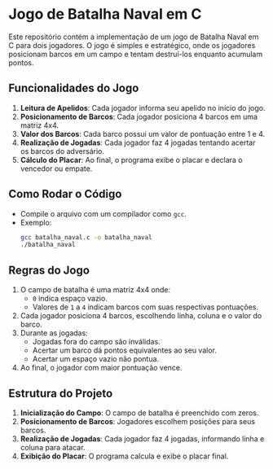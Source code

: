 
# Jogo de Batalha Naval em C

Este repositório contém a implementação de um jogo de Batalha Naval em C para dois jogadores. O jogo é simples e estratégico, onde os jogadores posicionam barcos em um campo e tentam destruí-los enquanto acumulam pontos.

## Funcionalidades do Jogo

1. **Leitura de Apelidos**: Cada jogador informa seu apelido no início do jogo.
2. **Posicionamento de Barcos**: Cada jogador posiciona 4 barcos em uma matriz 4x4.
3. **Valor dos Barcos**: Cada barco possui um valor de pontuação entre 1 e 4.
4. **Realização de Jogadas**: Cada jogador faz 4 jogadas tentando acertar os barcos do adversário.
5. **Cálculo do Placar**: Ao final, o programa exibe o placar e declara o vencedor ou empate.

## Como Rodar o Código

- Compile o arquivo com um compilador como `gcc`.
- Exemplo:
  ```bash
  gcc batalha_naval.c -o batalha_naval
  ./batalha_naval
  ```

## Regras do Jogo

1. O campo de batalha é uma matriz 4x4 onde:
   - `0` indica espaço vazio.
   - Valores de `1` a `4` indicam barcos com suas respectivas pontuações.
2. Cada jogador posiciona 4 barcos, escolhendo linha, coluna e o valor do barco.
3. Durante as jogadas:
   - Jogadas fora do campo são inválidas.
   - Acertar um barco dá pontos equivalentes ao seu valor.
   - Acertar um espaço vazio não pontua.
4. Ao final, o jogador com maior pontuação vence.

## Estrutura do Projeto

1. **Inicialização do Campo**: O campo de batalha é preenchido com zeros.
2. **Posicionamento de Barcos**: Jogadores escolhem posições para seus barcos.
3. **Realização de Jogadas**: Cada jogador faz 4 jogadas, informando linha e coluna para atacar.
4. **Exibição do Placar**: O programa calcula e exibe o placar final.
